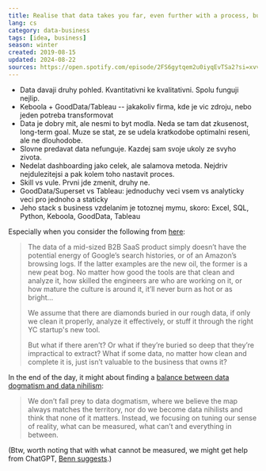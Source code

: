 ```yaml
---
title: Realise that data takes you far, even further with a process, but should never be everything
lang: cs
category: data-business
tags: [idea, business]
season: winter
created: 2019-08-15
updated: 2024-08-22
sources: https://open.spotify.com/episode/2FS6gytqem2u0iyqEvTSa2?si=xvv9pvTRRXCpihwqzaaSng
---
```


- Data davaji druhy pohled. Kvantitativni ke kvalitativni. Spolu funguji nejlip.
- Keboola + GoodData/Tableau -- jakakoliv firma, kde je vic zdroju, nebo jeden potreba transformovat
- Data je dobry mit, ale nesmi to byt modla. Neda se tam dat zkusenost, long-term goal. Muze se stat, ze se udela kratkodobe optimalni reseni, ale ne dlouhodobe.
- Slovne predavat data nefunguje. Kazdej sam svoje ukoly ze svyho zivota.
- Nedelat dashboarding jako celek, ale salamova metoda. Nejdriv nejdulezitejsi a pak kolem toho nastavit proces.
- Skill vs vule. Prvni jde zmenit, druhy ne.
- GoodData/Superset vs Tableau: jednoduchy veci vsem vs analyticky veci pro jednoho a staticky
- Jeho stack s business vzdelanim je totoznej mymu, skoro: Excel, SQL, Python, Keboola, GoodData, Tableau

Especially when you consider the following from [here](https://benn.substack.com/p/day-of-reckoning):
> The data of a mid-sized B2B SaaS product simply doesn’t have the potential energy of Google’s search histories, or of an Amazon’s browsing logs. If the latter examples are the new oil, the former is a new peat bog. No matter how good the tools are that clean and analyze it, how skilled the engineers are who are working on it, or how mature the culture is around it, it’ll never burn as hot or as bright… 
>
> We assume that there are diamonds buried in our rough data, if only we clean it properly, analyze it effectively, or stuff it through the right YC startup's new tool. 
>
> But what if there aren’t? Or what if they’re buried so deep that they’re impractical to extract? What if some data, no matter how clean and complete it is, just isn’t valuable to the business that owns it?

In the end of the day, it might about finding a [balance between data dogmatism and data nihilism](https://roundup.getdbt.com/p/the-space-between-data-dogmatism):
> We don’t fall prey to data dogmatism, where we believe the map always matches the territory, nor do we become data nihilists and think that none of it matters. Instead, we focusing on tuning our sense of reality, what can be measured, what can’t and everything in between.

(Btw, worth noting that with what cannot be measured, we might get help from ChatGPT, [Benn suggests](https://open.substack.com/pub/benn/p/a-very-particular-set-of-skills).)
